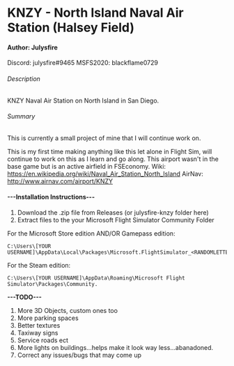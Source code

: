 # KNZY - North Island Naval Air Station (Halsey Field)
#### Author: Julysfire
Discord: julysfire#9465  MSFS2020: blackflame0729

###### Description
KNZY Naval Air Station on North Island in San Diego.

###### Summary
This is currently a small project of mine that I will continue work on.

This is my first time making anything like this let alone in Flight Sim, will continue to work on this as I learn and go along.  This airport wasn't in the base game but is an active airfield in FSEconomy.
Wiki: https://en.wikipedia.org/wiki/Naval_Air_Station_North_Island
AirNav: http://www.airnav.com/airport/KNZY

#### ---Installation Instructions---
1. Download the .zip file from Releases (or julysfire-knzy folder here)
2. Extract files to the your Microsoft Flight Simulator Community Folder

For the Microsoft Store edition AND/OR Gamepass edition:

	C:\Users\[YOUR USERNAME]\AppData\Local\Packages\Microsoft.FlightSimulator_<RANDOMLETTERS>\LocalCache\Packages\Community.
	
For the Steam edition:

	C:\Users\[YOUR USERNAME]\AppData\Roaming\Microsoft Flight Simulator\Packages\Community.
   

**---TODO---**
1. More 3D Objects, custom ones too
2. More parking spaces
3. Better textures
4. Taxiway signs
5. Service roads ect
6. More lights on buildings...helps make it look way less...abanadoned.
7. Correct any issues/bugs that may come up
